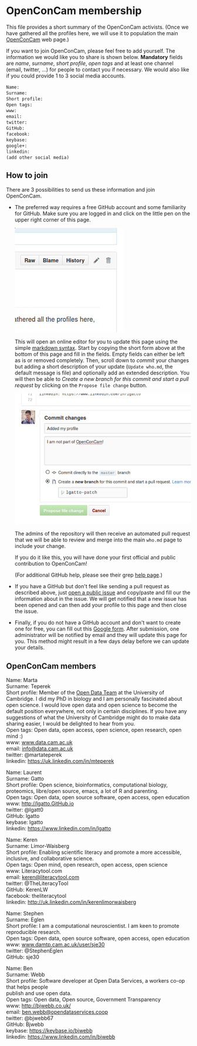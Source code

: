 # OpenConCam membership

This file provides a short summary of the OpenConCam activists. (Once
we have gathered all the profiles here, we will use it to population
the main [OpenConCam](http://www.OpenConCam.org) web page.)

If you want to join OpenConCam, please feel free to add yourself. The
information we would like you to share is shown below. **Mandatory**
fields are *name*, *surname*, *short profile*, *open tags* and at
least one channel (email, twitter, ...) for people to contact you if
necessary. We would also like if you could provide 1 to 3 social media
accounts.

```
Name:  
Surname:  
Short profile:  
Open tags:  
www:  
email:  
twitter:  
GitHub:  
facebook:  
keybase:  
google+:  
linkedin:  
(add other social media)
```

## How to join

There are 3 possibilities to send us these information and join OpenConCam.

* The preferred way requires a free GitHub account and some
  familiarity for GitHub. Make sure you are logged in and click on the
  little pen on the upper right corner of this page.

  ![edit page](./figures/edit.png)

  This will open an online editor for you to update this page using
  the simple
  [markdown syntax](https://guides.GitHub.com/features/mastering-markdown/). Start
  by copying the short form above at the bottom of this page and fill
  in the fields. Empty fields can either be left as is or removed
  completely. Then, scroll down to *commit* your changes but adding a
  short description of your update (`Update who.md`, the default
  message is file) and optionally add an extended description. You
  will then be able to *Create a new branch for this commit and start
  a pull request* by clicking on the `Propose file change` button.

  ![send PR](./figures/send-pr.png)

   The admins of the repository will then receive an automated pull
   request that we will be able to review and merge into the main
   `who.md` page to include your change. 

   If you do it like this, you will have done your first official and
   public contribution to OpenConCam!

  (For additional GitHub help, please see their grep
  [help page](https://help.GitHub.com/).)

* If you have a GitHub but don't feel like sending a pull request as
  described above, just
  [open a public issue](https://github.com/OpenConCam/OpenConCam/issues)
  and copy/paste and fill our the information about in the issue. We
  will get notified that a new issue has been opened and can then add
  your profile to this page and then close the issue.


* Finally, if you do not have a GitHub account and don't want to
  create one for free, you can fill out this
  [Google form](http://goo.gl/forms/3IuGWXOZpZ). After submission, one
  administrator will be notified by email and they will update this
  page for you. This method might result in a few days delay before we
  can update your details.

## OpenConCam members

Name: Marta  
Surname: Teperek  
Short profile: Member of the
      [Open Data Team](http://www.data.cam.ac.uk/open-data-team) at
      the University of Cambridge. I did my PhD in biology and I am
      personally fascinated about open science. I would love open data
      and open science to become the default position everywhere, not
      only in certain disciplines.  If you have any suggestions of
      what the University of Cambridge might do to make data sharing
      easier, I would be delighted to hear from you.  
Open tags: Open data, open access, open science, open research, open mind :)  
www: www.data.cam.ac.uk  
email: info@data.cam.ac.uk  
twitter: @martateperek  
linkedin: https://uk.linkedin.com/in/mteperek  


Name: Laurent  
Surname: Gatto  
Short profile: Open science, bioinformatics, computational biology,
               proteomics, libre/open source, emacs, a lot of R and
               parenting.  
Open tags: Open data, open source software, open access, open education  
www: http://lgatto.GitHub.io  
twitter: @lgatt0  
GitHub: lgatto  
keybase: lgatto  
linkedin: https://www.linkedin.com/in/lgatto


Name: Keren  
Surname: Limor-Waisberg  
Short profile: Enabling scientific literacy and promote a more
	           accessible, inclusive, and collaborative science.  
Open tags: Open mind, open research, open access, open science  
www: Literacytool.com  
email: keren@literacytool.com  
twitter: @TheLiteracyTool  
GitHub: KerenLW  
facebook: theliteracytool  
linkedin: http://uk.linkedin.com/in/kerenlimorwaisberg  

Name: Stephen  
Surname: Eglen  
Short profile: I am a computational neuroscientist.  I am keen to promote reproducible research.   
Open tags: Open data, open source software, open access, open education  
www: www.damtp.cam.ac.uk/user/sje30   
twitter: @StephenEglen  
GitHub: sje30  

Name: Ben  
Surname: Webb   
Short profile: Software developer at Open Data Services, a workers co-op that helps people  
               publish and use open data.  
Open tags: Open data, Open source, Government Transparency  
www: http://bjwebb.co.uk/  
email: ben.webb@opendataservices.coop  
twitter: @bjwebb67  
GitHub: Bjwebb  
keybase: https://keybase.io/bjwebb  
linkedin: https://www.linkedin.com/in/bjwebb  
